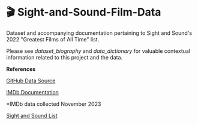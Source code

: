 # 🎬 Sight-and-Sound-Film-Data
Dataset and accompanying documentation pertaining to Sight and Sound's 2022 "Greatest Films of All Time" list.

Please see *dataset_biography* and *data_dictionary* for valuable contextual information related to this project and the data. 


**References**

[GitHub Data Source](https://github.com/serve-and-volley/sight-and-sound-poll-data) 

[IMDb Documentation](https://help.imdb.com/article/contribution/titles/genres/GZDRMS6R742JRGAG#)

*IMDb data collected November 2023

[Sight and Sound List](https://www.bfi.org.uk/sight-and-sound/greatest-films-all-time)








